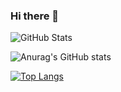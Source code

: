 ### Hi there 👋

<!--
**huynhit24/huynhit24** is a ✨ _special_ ✨ repository because its `README.md` (this file) appears on your GitHub profile.

Here are some ideas to get you started:

- 🔭 I’m currently working on ...
- 🌱 I’m currently learning ...
- 👯 I’m looking to collaborate on ...
- 🤔 I’m looking for help with ...
- 💬 Ask me about ...
- 📫 How to reach me: ...
- 😄 Pronouns: ...
- ⚡ Fun fact: ...
-->

![GitHub Stats](https://github-readme-stats.vercel.app/api?username=huynhit24&theme=radical)

![Anurag's GitHub stats](https://github-readme-stats.vercel.app/api?username=huynhit24&show_icons=true)

[![Top Langs](https://github-readme-stats.vercel.app/api/top-langs/?username=huynhit24)](https://github.com/anuraghazra/github-readme-stats)

